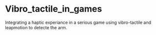 # Vibro_tactile_in_games
Integrating a haptic experiance in a serious game using vibro-tactile and leapmotion to detecte the arm.
